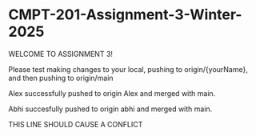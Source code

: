 # CMPT-201-Assignment-3-Winter-2025

WELCOME TO ASSIGNMENT 3!

Please test making changes to your local, pushing to origin/{yourName}, and then pushing to origin/main

Alex successfully pushed to origin Alex and merged with main.

Abhi succesfully pushed to origin abhi and merged with main.

THIS LINE SHOULD CAUSE A CONFLICT
